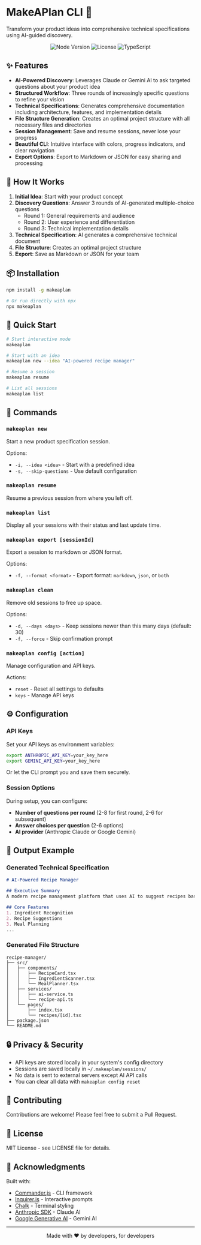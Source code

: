 # MakeAPlan CLI 🚀

Transform your product ideas into comprehensive technical specifications using AI-guided discovery.

<p align="center">
  <img src="https://img.shields.io/badge/node-%3E%3D18.0.0-brightgreen" alt="Node Version">
  <img src="https://img.shields.io/badge/license-MIT-blue" alt="License">
  <img src="https://img.shields.io/badge/TypeScript-5.6-blue" alt="TypeScript">
</p>

## ✨ Features

- **AI-Powered Discovery**: Leverages Claude or Gemini AI to ask targeted questions about your product idea
- **Structured Workflow**: Three rounds of increasingly specific questions to refine your vision
- **Technical Specifications**: Generates comprehensive documentation including architecture, features, and implementation details
- **File Structure Generation**: Creates an optimal project structure with all necessary files and directories
- **Session Management**: Save and resume sessions, never lose your progress
- **Beautiful CLI**: Intuitive interface with colors, progress indicators, and clear navigation
- **Export Options**: Export to Markdown or JSON for easy sharing and processing

## 🎯 How It Works

1. **Initial Idea**: Start with your product concept
2. **Discovery Questions**: Answer 3 rounds of AI-generated multiple-choice questions
   - Round 1: General requirements and audience
   - Round 2: User experience and differentiation  
   - Round 3: Technical implementation details
3. **Technical Specification**: AI generates a comprehensive technical document
4. **File Structure**: Creates an optimal project structure
5. **Export**: Save as Markdown or JSON for your team

## 📦 Installation

```bash
npm install -g makeaplan

# Or run directly with npx
npx makeaplan
```

## 🚀 Quick Start

```bash
# Start interactive mode
makeaplan

# Start with an idea
makeaplan new --idea "AI-powered recipe manager"

# Resume a session
makeaplan resume

# List all sessions
makeaplan list
```

## 📖 Commands

### `makeaplan new`
Start a new product specification session.

Options:
- `-i, --idea <idea>` - Start with a predefined idea
- `-s, --skip-questions` - Use default configuration

### `makeaplan resume`
Resume a previous session from where you left off.

### `makeaplan list`
Display all your sessions with their status and last update time.

### `makeaplan export [sessionId]`
Export a session to markdown or JSON format.

Options:
- `-f, --format <format>` - Export format: `markdown`, `json`, or `both`

### `makeaplan clean`
Remove old sessions to free up space.

Options:
- `-d, --days <days>` - Keep sessions newer than this many days (default: 30)
- `-f, --force` - Skip confirmation prompt

### `makeaplan config [action]`
Manage configuration and API keys.

Actions:
- `reset` - Reset all settings to defaults
- `keys` - Manage API keys

## ⚙️ Configuration

### API Keys

Set your API keys as environment variables:

```bash
export ANTHROPIC_API_KEY=your_key_here
export GEMINI_API_KEY=your_key_here
```

Or let the CLI prompt you and save them securely.

### Session Options

During setup, you can configure:
- **Number of questions per round** (2-8 for first round, 2-6 for subsequent)
- **Answer choices per question** (2-6 options)
- **AI provider** (Anthropic Claude or Google Gemini)

## 📁 Output Example

### Generated Technical Specification
```markdown
# AI-Powered Recipe Manager

## Executive Summary
A modern recipe management platform that uses AI to suggest recipes based on available ingredients...

## Core Features
1. Ingredient Recognition
2. Recipe Suggestions
3. Meal Planning
...
```

### Generated File Structure
```
recipe-manager/
├── src/
│   ├── components/
│   │   ├── RecipeCard.tsx
│   │   ├── IngredientScanner.tsx
│   │   └── MealPlanner.tsx
│   ├── services/
│   │   ├── ai-service.ts
│   │   └── recipe-api.ts
│   └── pages/
│       ├── index.tsx
│       └── recipes/[id].tsx
├── package.json
└── README.md
```

## 🔒 Privacy & Security

- API keys are stored locally in your system's config directory
- Sessions are saved locally in `~/.makeaplan/sessions/`
- No data is sent to external servers except AI API calls
- You can clear all data with `makeaplan config reset`

## 🤝 Contributing

Contributions are welcome! Please feel free to submit a Pull Request.

## 📄 License

MIT License - see LICENSE file for details.

## 🙏 Acknowledgments

Built with:
- [Commander.js](https://github.com/tj/commander.js/) - CLI framework
- [Inquirer.js](https://github.com/SBoudrias/Inquirer.js/) - Interactive prompts
- [Chalk](https://github.com/chalk/chalk) - Terminal styling
- [Anthropic SDK](https://github.com/anthropics/anthropic-sdk-typescript) - Claude AI
- [Google Generative AI](https://github.com/google/generative-ai-js) - Gemini AI

---

<p align="center">Made with ❤️ by developers, for developers</p>